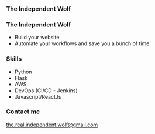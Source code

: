 ### The Independent Wolf
### The Independent Wolf

- Build your website
- Automate your workflows and save you a bunch of time

### Skills

- Python
- Flask
- AWS
- DevOps (CI/CD - Jenkins)
- Javascript/ReactJs

### Contact me

the.real.independent.wolf@gmail.com
